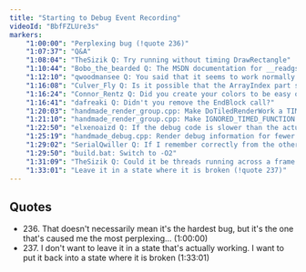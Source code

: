 ```yaml
---
title: "Starting to Debug Event Recording"
videoId: "BbfFZLUre3s"
markers:
    "1:00:00": "Perplexing bug (!quote 236)"
    "1:07:37": "Q&A"
    "1:08:04": "TheSizik Q: Try running without timing DrawRectangle"
    "1:10:44": "Bobo_the_bearded Q: The MSDN documentation for __readgsqword states \"These intrinsics are only available in kernel mode, and the routines are only available as intrinsics\". If this is the case, how were you able to use __readgsqword to read out the thread ID? (I'm not really sure what the difference between kernel mode and user mode is)"
    "1:12:10": "qwoodmansee Q: You said that it seems to work normally for a little while, then stops working when it's under stress. Maybe let the threads run wild for a little while, then freeze them? Or is this not possible with the debugger?"
    "1:16:08": "Culver_Fly Q: Is it possible that the ArrayIndex part somehow got swapped out during begin / end records?"
    "1:16:24": "Connor_Rentz Q: Did you create your colors to be easy on the eyes? If not, how did they come to be?"
    "1:16:41": "dafreaki Q: Didn't you remove the EndBlock call?"
    "1:20:03": "handmade_render_group.cpp: Make DoTiledRenderWork a TIMED_FUNCTION"
    "1:21:10": "handmade_render_group.cpp: Make IGNORED_TIMED_FUNCTION by a TIMED_FUNCTION again"
    "1:22:50": "elxenoaizd Q: If the debug code is slower than the actual runtime of the game, how can we rely on the debug systems to give us accurate timing of how long things are taking in the game since they naturally take more time in debug mode?"
    "1:25:19": "handmade_debug.cpp: Render debug information for fewer frames"
    "1:29:02": "SerialQwiller Q: If I remember correctly from the other day, you discard events if buffers are full. Are you sure all buffers are big enough?"
    "1:29:50": "build.bat: Switch to -O2"
    "1:31:09": "TheSizik Q: Could it be threads running across a frame boundary?"
    "1:33:01": "Leave it in a state where it is broken (!quote 237)"
---
```


## Quotes

* 236\. That doesn't necessarily mean it's the hardest bug, but it's the one that's caused me the most perplexing... (1:00:00)
* 237\. I don't want to leave it in a state that's actually working. I want to put it back into a state where it is broken (1:33:01)
